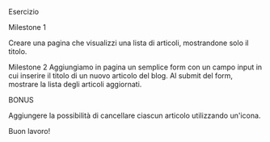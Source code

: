 
Esercizio

Milestone 1


Creare una pagina che visualizzi una lista di articoli, mostrandone solo il titolo.

Milestone 2
Aggiungiamo in pagina un semplice form con un campo input in cui inserire il titolo di un nuovo articolo del blog. Al submit del form, mostrare la lista degli articoli aggiornati.

BONUS

Aggiungere la possibilità di cancellare ciascun articolo utilizzando un'icona.

Buon lavoro!